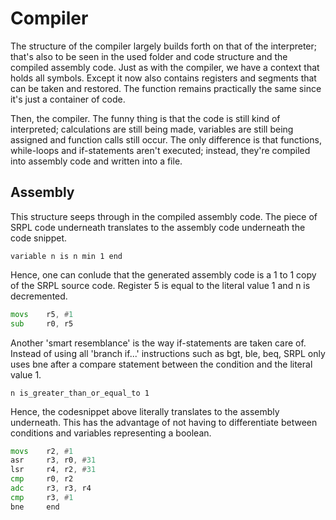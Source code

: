 # Compiler
The structure of the compiler largely builds forth on that of the interpreter; that's also to be seen in the used folder and code structure and the compiled assembly code. Just as with the compiler, we have a context that holds all symbols. Except it now also contains registers and segments that can be taken and restored. The function remains practically the same since it's just a container of code. 

Then, the compiler. The funny thing is that the code is still kind of interpreted; calculations are still being made, variables are still being assigned and function calls still occur. The only difference is that functions, while-loops and if-statements aren't executed; instead, they're compiled into assembly code and written into a file.

## Assembly
This structure seeps through in the compiled assembly code. The piece of SRPL code underneath translates to the assembly code underneath the code snippet.
```
variable n is n min 1 end 
```
Hence, one can conlude that the generated assembly code is a 1 to 1 copy of the SRPL source code. Register 5 is equal to the literal value 1 and n is decremented.
``` asm
movs	r5, #1
sub 	r0, r5
```

Another 'smart resemblance' is the way if-statements are taken care of. Instead of using all 'branch if...' instructions such as bgt, ble, beq, SRPL only uses bne after a compare statement between the condition and the literal value 1.
``` SRPL
n is_greater_than_or_equal_to 1
```
Hence, the codesnippet above literally translates to the assembly underneath. This has the advantage of not having to differentiate between conditions and variables representing a boolean.
``` asm
movs	r2, #1
asr 	r3, r0, #31
lsr 	r4, r2, #31
cmp 	r0, r2
adc 	r3, r3, r4
cmp 	r3, #1
bne 	end
```